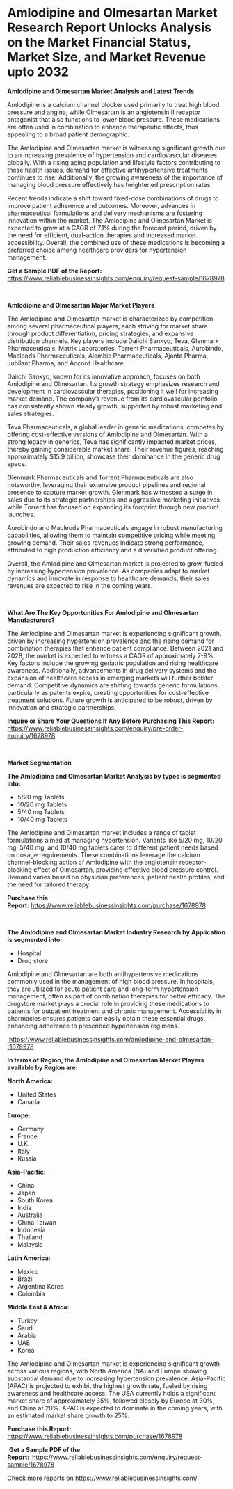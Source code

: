 <p><h1>Amlodipine and Olmesartan Market Research Report Unlocks Analysis on the Market Financial Status, Market Size, and Market Revenue upto 2032</h1></p><p><strong>Amlodipine and Olmesartan Market Analysis and Latest Trends</strong></p>
<p><p>Amlodipine is a calcium channel blocker used primarily to treat high blood pressure and angina, while Olmesartan is an angiotensin II receptor antagonist that also functions to lower blood pressure. These medications are often used in combination to enhance therapeutic effects, thus appealing to a broad patient demographic.</p><p>The Amlodipine and Olmesartan market is witnessing significant growth due to an increasing prevalence of hypertension and cardiovascular diseases globally. With a rising aging population and lifestyle factors contributing to these health issues, demand for effective antihypertensive treatments continues to rise. Additionally, the growing awareness of the importance of managing blood pressure effectively has heightened prescription rates.</p><p>Recent trends indicate a shift toward fixed-dose combinations of drugs to improve patient adherence and outcomes. Moreover, advances in pharmaceutical formulations and delivery mechanisms are fostering innovation within the market. The Amlodipine and Olmesartan Market is expected to grow at a CAGR of 7.1% during the forecast period, driven by the need for efficient, dual-action therapies and increased market accessibility. Overall, the combined use of these medications is becoming a preferred choice among healthcare providers for hypertension management.</p></p>
<p><strong>Get a Sample PDF of the Report:&nbsp;</strong> <a href="https://www.reliablebusinessinsights.com/enquiry/request-sample/1678978?utm_campaign=2246&utm_medium=2&utm_source=Github&utm_content=ia&utm_term=08032025&utm_id=amlodipine-and-olmesartan">https://www.reliablebusinessinsights.com/enquiry/request-sample/1678978</a></p>
<p>&nbsp;</p>
<p><strong>Amlodipine and Olmesartan Major Market Players</strong></p>
<p><p>The Amlodipine and Olmesartan market is characterized by competition among several pharmaceutical players, each striving for market share through product differentiation, pricing strategies, and expansive distribution channels. Key players include Daiichi Sankyo, Teva, Glenmark Pharmaceuticals, Matrix Laboratories, Torrent Pharmaceuticals, Aurobindo, Macleods Pharmaceuticals, Alembic Pharmaceuticals, Ajanta Pharma, Jubilant Pharma, and Accord Healthcare.</p><p>Daiichi Sankyo, known for its innovative approach, focuses on both Amlodipine and Olmesartan. Its growth strategy emphasizes research and development in cardiovascular therapies, positioning it well for increasing market demand. The company’s revenue from its cardiovascular portfolio has consistently shown steady growth, supported by robust marketing and sales strategies.</p><p>Teva Pharmaceuticals, a global leader in generic medications, competes by offering cost-effective versions of Amlodipine and Olmesartan. With a strong legacy in generics, Teva has significantly impacted market prices, thereby gaining considerable market share. Their revenue figures, reaching approximately $15.9 billion, showcase their dominance in the generic drug space.</p><p>Glenmark Pharmaceuticals and Torrent Pharmaceuticals are also noteworthy, leveraging their extensive product pipelines and regional presence to capture market growth. Glenmark has witnessed a surge in sales due to its strategic partnerships and aggressive marketing initiatives, while Torrent has focused on expanding its footprint through new product launches.</p><p>Aurobindo and Macleods Pharmaceuticals engage in robust manufacturing capabilities, allowing them to maintain competitive pricing while meeting growing demand. Their sales revenues indicate strong performance, attributed to high production efficiency and a diversified product offering.</p><p>Overall, the Amlodipine and Olmesartan market is projected to grow, fueled by increasing hypertension prevalence. As companies adapt to market dynamics and innovate in response to healthcare demands, their sales revenues are expected to rise in the coming years.</p></p>
<p>&nbsp;</p>
<p><strong>What Are The Key Opportunities For Amlodipine and Olmesartan Manufacturers?</strong></p>
<p><p>The Amlodipine and Olmesartan market is experiencing significant growth, driven by increasing hypertension prevalence and the rising demand for combination therapies that enhance patient compliance. Between 2021 and 2028, the market is expected to witness a CAGR of approximately 7-9%. Key factors include the growing geriatric population and rising healthcare awareness. Additionally, advancements in drug delivery systems and the expansion of healthcare access in emerging markets will further bolster demand. Competitive dynamics are shifting towards generic formulations, particularly as patents expire, creating opportunities for cost-effective treatment solutions. Future growth is anticipated to be robust, driven by innovation and strategic partnerships.</p></p>
<p><strong>Inquire or Share Your Questions If Any Before Purchasing This Report:</strong> <a href="https://www.reliablebusinessinsights.com/enquiry/pre-order-enquiry/1678978?utm_campaign=2246&utm_medium=2&utm_source=Github&utm_content=ia&utm_term=08032025&utm_id=amlodipine-and-olmesartan">https://www.reliablebusinessinsights.com/enquiry/pre-order-enquiry/1678978</a></p>
<p>&nbsp;</p>
<p><strong>Market Segmentation</strong></p>
<p><strong>The Amlodipine and Olmesartan Market Analysis by types is segmented into:</strong></p>
<p><ul><li>5/20 mg Tablets</li><li>10/20 mg Tablets</li><li>5/40 mg Tablets</li><li>10/40 mg Tablets</li></ul></p>
<p><p>The Amlodipine and Olmesartan market includes a range of tablet formulations aimed at managing hypertension. Variants like 5/20 mg, 10/20 mg, 5/40 mg, and 10/40 mg tablets cater to different patient needs based on dosage requirements. These combinations leverage the calcium channel-blocking action of Amlodipine with the angiotensin receptor-blocking effect of Olmesartan, providing effective blood pressure control. Demand varies based on physician preferences, patient health profiles, and the need for tailored therapy.</p></p>
<p><strong>Purchase this Report:&nbsp;</strong><a href="https://www.reliablebusinessinsights.com/purchase/1678978?utm_campaign=2246&utm_medium=2&utm_source=Github&utm_content=ia&utm_term=08032025&utm_id=amlodipine-and-olmesartan">https://www.reliablebusinessinsights.com/purchase/1678978</a></p>
<p>&nbsp;</p>
<p><strong>The Amlodipine and Olmesartan Market Industry Research by Application is segmented into:</strong></p>
<p><ul><li>Hospital</li><li>Drug store</li></ul></p>
<p><p>Amlodipine and Olmesartan are both antihypertensive medications commonly used in the management of high blood pressure. In hospitals, they are utilized for acute patient care and long-term hypertension management, often as part of combination therapies for better efficacy. The drugstore market plays a crucial role in providing these medications to patients for outpatient treatment and chronic management. Accessibility in pharmacies ensures patients can easily obtain these essential drugs, enhancing adherence to prescribed hypertension regimens.</p></p>
<p><a href="https://www.reliablebusinessinsights.com/amlodipine-and-olmesartan-r1678978?utm_campaign=2246&utm_medium=2&utm_source=Github&utm_content=ia&utm_term=08032025&utm_id=amlodipine-and-olmesartan">&nbsp;https://www.reliablebusinessinsights.com/amlodipine-and-olmesartan-r1678978</a></p>
<p><strong>In terms of Region, the Amlodipine and Olmesartan Market Players available by Region are:</strong></p>
<p>
    <p> <strong> North America: </strong>
        <ul>
            <li>United States</li>
            <li>Canada</li>
        </ul>
        </p> 
    <p> <strong> Europe: </strong>
        <ul>
            <li>Germany</li>
            <li>France</li>
            <li>U.K.</li>
            <li>Italy</li>
            <li>Russia</li>
        </ul>
        </p> 
    <p> <strong> Asia-Pacific: </strong>
        <ul>
            <li>China</li>
            <li>Japan</li>
            <li>South Korea</li>
            <li>India</li>
            <li>Australia</li>
            <li>China Taiwan</li>
            <li>Indonesia</li>
            <li>Thailand</li>
            <li>Malaysia</li>
        </ul>
        </p> 
    <p> <strong> Latin America: </strong>
        <ul>
            <li>Mexico</li>
            <li>Brazil</li>
            <li>Argentina Korea</li>
            <li>Colombia</li>
        </ul>
        </p> 
    <p> <strong> Middle East & Africa: </strong>
        <ul>
            <li>Turkey</li>
            <li>Saudi</li>
            <li>Arabia</li>
            <li>UAE</li>
            <li>Korea</li>
        </ul>
    </p>
    </p>
<p><p>The Amlodipine and Olmesartan market is experiencing significant growth across various regions, with North America (NA) and Europe showing substantial demand due to increasing hypertension prevalence. Asia-Pacific (APAC) is projected to exhibit the highest growth rate, fueled by rising awareness and healthcare access. The USA currently holds a significant market share of approximately 35%, followed closely by Europe at 30%, and China at 20%. APAC is expected to dominate in the coming years, with an estimated market share growth to 25%.</p></p>
<p><strong>Purchase this Report: </strong><a href="https://www.reliablebusinessinsights.com/purchase/1678978?utm_campaign=2246&utm_medium=2&utm_source=Github&utm_content=ia&utm_term=08032025&utm_id=amlodipine-and-olmesartan">https://www.reliablebusinessinsights.com/purchase/1678978</a></p>
<p>&nbsp;<strong>Get a Sample PDF of the Report:&nbsp;&nbsp;</strong><a href="https://www.reliablebusinessinsights.com/enquiry/request-sample/1678978?utm_campaign=2246&utm_medium=2&utm_source=Github&utm_content=ia&utm_term=08032025&utm_id=amlodipine-and-olmesartan">https://www.reliablebusinessinsights.com/enquiry/request-sample/1678978</a></p>
<p><strong></strong></p>
<p>Check more reports on <a href="https://www.reliablebusinessinsights.com/?utm_campaign=2246&utm_medium=2&utm_source=Github&utm_content=ia&utm_term=08032025&utm_id=amlodipine-and-olmesartan">https://www.reliablebusinessinsights.com/</a></p>